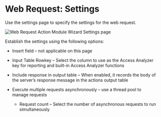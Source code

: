 # Web Request: Settings

Use the settings page to specify the settings for the web request.

![Web Request Action Module Wizard Settings page](/img/product_docs/activitymonitor/config/dellpowerscale/settings.png)

Establish the settings using the following options:

- Insert field – not applicable on this page
- Input Table Rowkey – Select the column to use as the Access Analyzer key for reporting and built-in Access Analyzer functions
- Include response in output table – When enabled, it records the body of the server’s response message in the actions output table
- Execute multiple requests asynchronously – use a thread pool to manage requests

  - Request count – Select the number of asynchronous requests to run simultaneously

